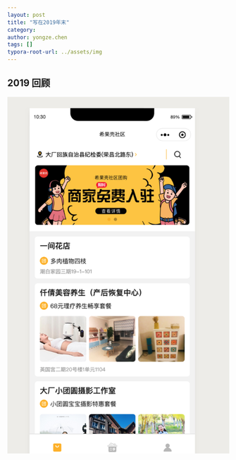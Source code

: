 ```yaml
---
layout: post
title: "写在2019年末"
category: 
author: yongze.chen
tags: []
typora-root-url: ../assets/img
---
```


## 2019 回顾

![WechatIMG198](/assets/WechatIMG198.png)

